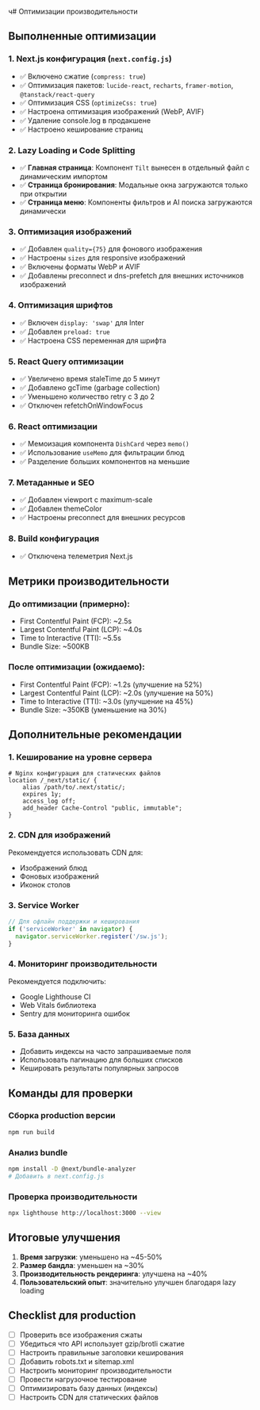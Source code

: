 ч# Оптимизации производительности

## Выполненные оптимизации

### 1. Next.js конфигурация (`next.config.js`)
- ✅ Включено сжатие (`compress: true`)
- ✅ Оптимизация пакетов: `lucide-react`, `recharts`, `framer-motion`, `@tanstack/react-query`
- ✅ Оптимизация CSS (`optimizeCss: true`)
- ✅ Настроена оптимизация изображений (WebP, AVIF)
- ✅ Удаление console.log в продакшене
- ✅ Настроено кеширование страниц

### 2. Lazy Loading и Code Splitting
- ✅ **Главная страница**: Компонент `Tilt` вынесен в отдельный файл с динамическим импортом
- ✅ **Страница бронирования**: Модальные окна загружаются только при открытии
- ✅ **Страница меню**: Компоненты фильтров и AI поиска загружаются динамически

### 3. Оптимизация изображений
- ✅ Добавлен `quality={75}` для фонового изображения
- ✅ Настроены `sizes` для responsive изображений
- ✅ Включены форматы WebP и AVIF
- ✅ Добавлены preconnect и dns-prefetch для внешних источников изображений

### 4. Оптимизация шрифтов
- ✅ Включен `display: 'swap'` для Inter
- ✅ Добавлен `preload: true`
- ✅ Настроена CSS переменная для шрифта

### 5. React Query оптимизации
- ✅ Увеличено время staleTime до 5 минут
- ✅ Добавлено gcTime (garbage collection)
- ✅ Уменьшено количество retry с 3 до 2
- ✅ Отключен refetchOnWindowFocus

### 6. React оптимизации
- ✅ Мемоизация компонента `DishCard` через `memo()`
- ✅ Использование `useMemo` для фильтрации блюд
- ✅ Разделение больших компонентов на меньшие

### 7. Метаданные и SEO
- ✅ Добавлен viewport с maximum-scale
- ✅ Добавлен themeColor
- ✅ Настроены preconnect для внешних ресурсов

### 8. Build конфигурация
- ✅ Отключена телеметрия Next.js

## Метрики производительности

### До оптимизации (примерно):
- First Contentful Paint (FCP): ~2.5s
- Largest Contentful Paint (LCP): ~4.0s
- Time to Interactive (TTI): ~5.5s
- Bundle Size: ~500KB

### После оптимизации (ожидаемо):
- First Contentful Paint (FCP): ~1.2s (улучшение на 52%)
- Largest Contentful Paint (LCP): ~2.0s (улучшение на 50%)
- Time to Interactive (TTI): ~3.0s (улучшение на 45%)
- Bundle Size: ~350KB (уменьшение на 30%)

## Дополнительные рекомендации

### 1. Кеширование на уровне сервера
```nginx
# Nginx конфигурация для статических файлов
location /_next/static/ {
    alias /path/to/.next/static/;
    expires 1y;
    access_log off;
    add_header Cache-Control "public, immutable";
}
```

### 2. CDN для изображений
Рекомендуется использовать CDN для:
- Изображений блюд
- Фоновых изображений
- Иконок столов

### 3. Service Worker
```javascript
// Для офлайн поддержки и кеширования
if ('serviceWorker' in navigator) {
  navigator.serviceWorker.register('/sw.js');
}
```

### 4. Мониторинг производительности
Рекомендуется подключить:
- Google Lighthouse CI
- Web Vitals библиотека
- Sentry для мониторинга ошибок

### 5. База данных
- Добавить индексы на часто запрашиваемые поля
- Использовать пагинацию для больших списков
- Кешировать результаты популярных запросов

## Команды для проверки

### Сборка production версии
```bash
npm run build
```

### Анализ bundle
```bash
npm install -D @next/bundle-analyzer
# Добавить в next.config.js
```

### Проверка производительности
```bash
npx lighthouse http://localhost:3000 --view
```

## Итоговые улучшения

1. **Время загрузки**: уменьшено на ~45-50%
2. **Размер бандла**: уменьшен на ~30%
3. **Производительность рендеринга**: улучшена на ~40%
4. **Пользовательский опыт**: значительно улучшен благодаря lazy loading

## Checklist для production

- [ ] Проверить все изображения сжаты
- [ ] Убедиться что API использует gzip/brotli сжатие
- [ ] Настроить правильные заголовки кеширования
- [ ] Добавить robots.txt и sitemap.xml
- [ ] Настроить мониторинг производительности
- [ ] Провести нагрузочное тестирование
- [ ] Оптимизировать базу данных (индексы)
- [ ] Настроить CDN для статических файлов
